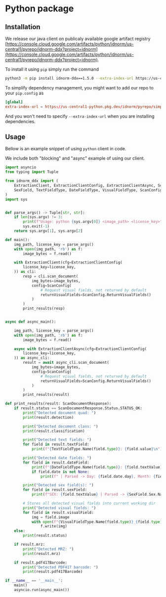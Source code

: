 # Python package

## Installation

We release our java client on publicaly available google artifact registry [https://console.cloud.google.com/artifacts/python/idnorm/us-central1/pyrepo/idnorm-ddx?project=idnorm](https://console.cloud.google.com/artifacts/python/idnorm/us-central1/pyrepo/idnorm-ddx?project=idnorm).

To install it using `pip` simply run the command
```bash
python3 -m pip install idnorm-ddx==1.5.0 --extra-index-url https://us-central1-python.pkg.dev/idnorm/pyrepo/simple/
```

To simplify dependency management, you might want to add our repo to your `pip.config` as
```toml
[global]
extra-index-url = https://us-central1-python.pkg.dev/idnorm/pyrepo/simple/
```

And you won't need to specify `--extra-index-url` when you are installing dependencies.

## Usage

Bellow is an example snippet of using `python` client in code.

We include both "blocking" and "async" example of using our client.

```python
import asyncio
from typing import Tuple

from idnorm_ddx import (
    ExtractionClient, ExtractionClientConfig, ExtractionClientAsync, ScanDocumentResponse,
    SexField, TextFieldType, DateFieldType, VisualFieldType, ScanConfig
)
import sys


def parse_args() -> Tuple[str, str]:
    if len(sys.argv) != 3:
        print(f"Usage: python {sys.argv[0]} <image_path> <license_key>", file=sys.stderr)
        sys.exit(-1)
    return sys.argv[1], sys.argv[2]

def main():
    img_path, license_key = parse_args()
    with open(img_path, 'rb') as f:
        image_bytes = f.read()

    with ExtractionClient(cfg=ExtractionClientConfig(
        license_key=license_key,
    )) as cli:
        resp = cli.scan_document(
            img_bytes=image_bytes,
            config=ScanConfig(
                # Request visual fields, not returned by default
                returnVisualFields=ScanConfig.ReturnVisualFields()
            )
        )
        print_results(resp)


async def async_main():

    img_path, license_key = parse_args()
    with open(img_path, 'rb') as f:
        image_bytes = f.read()

    async with ExtractionClientAsync(cfg=ExtractionClientConfig(
        license_key=license_key,
    )) as async_cli:
        result = await async_cli.scan_document(
            img_bytes=image_bytes,
            config=ScanConfig(
                # Request visual fields, not returned by default
                returnVisualFields=ScanConfig.ReturnVisualFields()
            )
        )
        print_results(result)

def print_results(result: ScanDocumentResponse):
    if result.status == ScanDocumentResponse.Status.STATUS_OK:
        print("Detected document quad: ")
        print(result.detection)

        print("Detected document class: ")
        print(result.classification)

        print("Detected text fields: ")
        for field in result.textField:
            print(f"{TextFieldType.Name(field.type)}: {field.value}\n")

        print("Detected date fields: ")
        for field in result.dateField:
            print(f"{DateFieldType.Name(field.type)}: {field.textValue}")
            if field.date is not None:
                print(f" | Parsed -> Day: {field.date.day}, Month: {field.date.month}, Year: {field.date.year}\n")

        print("Detected sex field(s): ")
        for field in result.sexField:
            print(f"SEX: {field.textValue} | Parsed -> {SexField.Sex.Name(field.sex)}\n")

        # Stores all detected visual fields into current working dir
        print("Detected visual fields: ")
        for field in result.visualField:
            img = field.image
            with open(f"{VisualFieldType.Name(field.type)}_{field.type}.jpg", 'wb') as f:
                f.write(img)
    else:
        print(result.status)

    if result.mrz:
        print("Detected MRZ: ")
        print(result.mrz)

    if result.pdf417Barcode:
        print("Detected PDF417 barcode: ")
        print(result.pdf417Barcode)

if __name__ == '__main__':
    main()
    asyncio.run(async_main())

```
